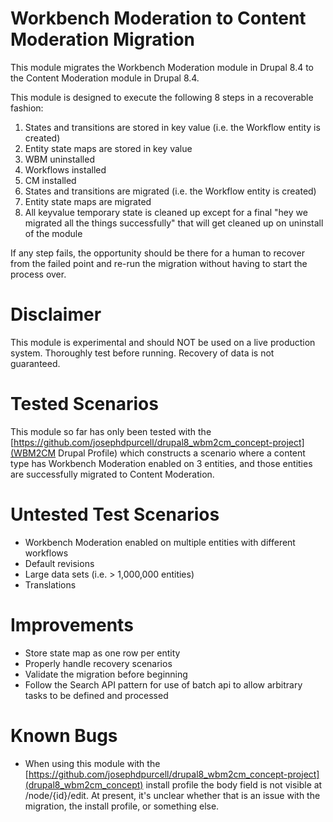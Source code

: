 # Workbench Moderation to Content Moderation Migration

This module migrates the Workbench Moderation module in Drupal 8.4 to the Content Moderation module in Drupal 8.4.

This module is designed to execute the following 8 steps in a recoverable fashion:

1. States and transitions are stored in key value (i.e. the Workflow entity is created)
2. Entity state maps are stored in key value
3. WBM uninstalled
4. Workflows installed
5. CM installed
6. States and transitions are migrated (i.e. the Workflow entity is created)
7. Entity state maps are migrated
8. All keyvalue temporary state is cleaned up except for a final "hey we migrated all the things successfully" that will get cleaned up on uninstall of the module

If any step fails, the opportunity should be there for a human to recover from the failed point and re-run the migration without having to start the process over.

# Disclaimer

This module is experimental and should NOT be used on a live production system. Thoroughly test before running. Recovery of data is not guaranteed.

# Tested Scenarios

This module so far has only been tested with the [https://github.com/josephdpurcell/drupal8_wbm2cm_concept-project](WBM2CM Drupal Profile) which constructs a scenario where a content type has Workbench Moderation enabled on 3 entities, and those entities are successfully migrated to Content Moderation.

# Untested Test Scenarios

* Workbench Moderation enabled on multiple entities with different workflows
* Default revisions
* Large data sets (i.e. > 1,000,000 entities)
* Translations

# Improvements

* Store state map as one row per entity
* Properly handle recovery scenarios
* Validate the migration before beginning
* Follow the Search API pattern for use of batch api to allow arbitrary tasks to be defined and processed

# Known Bugs

* When using this module with the [https://github.com/josephdpurcell/drupal8_wbm2cm_concept-project](drupal8_wbm2cm_concept) install profile the body field is not visible at /node/{id}/edit. At present, it's unclear whether that is an issue with the migration, the install profile, or something else.

